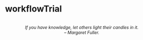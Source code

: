 # workflowTrial
<!-- QUOTE:START -->
<p align="center"><br><i>If you have knowledge, let others light their candles in it.</i><br><i>– Margaret Fuller.</i><br></p>
<!-- QUOTE:END -->

